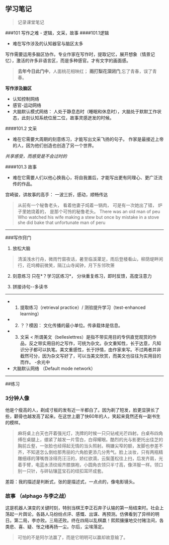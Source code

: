 ## 学习笔记

> 记录课堂笔记


###101 写作之难 - 逻辑，文采，故事
####101.1逻辑
- 难在写作涉及的认知器官与脑区太多

写作需要运用多脑区协作。专业作家在写作时，提取记忆，展开想象（情景记忆），激活的许多非语言区，而是多种感官。才有文字的画面感。

> **去年今日此门中**，人面桃花相映红；
**雨打梨花深闭门**,忘了青春，误了青春。

**写作涉及脑区**
- 认知控制网络
- 感官-运动网络
- 大脑默认模式网络：  人处于静息态时（睡眠和休息时），大脑处于默默工作状态，此刻认知系统位居二位，故事灵感迸发的时候。

####101.2 文采
- 难在它需要大周期的刻意练习，才能写出文采飞扬的句子。
作家是最接近上帝的人，因为他们创造也创造了另一个世界。

*共享感受，而感受是不会过时的*

####101.3 故事
- 难在它需要人们以他心换我心，将自我置后，才能写出更有同理心、更广泛流传的作品。

宫崎骏，讲故事的高手： 一波三折，感动，顺畅传达

> 从前有一个秘鲁老头，
看着他妻子炖着一锅肉，
可是有一次她出了错，
炉子里她烧着的，
是那个可怜的秘鲁老头。
There was an old man of peu
Who watched his wife making a stew
but once by mistake in a stove she did bake
that unfortunate man of peru

----
###写作窍门
1. 放松大脑
> 清溪浅水行舟，微雨竹窗夜话，暑至临溪灈足，雨后登楼看山，柳荫堤畔闲行，花坞樽前微笑，隔江山寺闻钟，月下东邻吹箫

2. 刻意练习
只在*？学习区练习*， 分块重复练习，即时反馈，高度注意力

3. 拼接诗句--多读书


--- 
- 1. 提取练习（retrieval practice）/ 测验提升学习（test-enhanced learning）
- 2. ？？模因： 文化传播的最小单位。传承载体是信息。
- 3. 文采
<  所谓美文（belleslettres）是指不带实用目的专供直觉观赏的作品，反之带实用目的之写作，可统为杂文。杂文重知性，长于达意，凡知识分子都可以执笔。美文重感性，长于抒情，由作家来写。不过两者并非截然可分，因为杂文写好了，可以当美文欣赏，而美文也往往为实用目的而作。  -余光中
- 大脑默认网络 （Default mode network）

---
##练习
### 3分钟人像
他是个瘦高的人，剃成寸板的发有近一半都白了。因为剃了短发，脸更显狭长了些，颧骨也越发高了起来。在这世上磨了快60年的人，笑起来竟然还有一副书生的模样。

> 麻将桌上白天也开着强光灯，洗牌的时候一只只钻戒光芒四射。白桌布四角缚在桌腿上，绷紧了越发一片雪白，白得耀眼。酷烈的光与影更托出佳芝的胸前丘壑，一张脸也经得起无情的当头照射。稍嫌尖窄的额，发脚也参差不齐，不知道怎么倒给那秀丽的六角脸更添几分秀气。脸上淡妆，只有两瓶精雕细琢的薄嘴唇涂得亮汪汪的，娇红欲滴，云鬓蓬松往上扫，后发齐肩，光着手臂，电蓝水渍纹缎齐膝旗袍，小圆角衣领只半寸高，像洋服一样。领口别一只针，与碎钻镶蓝宝石的纽扣耳环成套。

差距：我的描述是判断式，张的是描述式，一点点的，像电影镜头。

### 故事 （alphago 与李之战）
这是机器人演变的关键时刻，特别当棋王李正石弃子认输的第一局结束时。社会上荡起一片舆论，各路人马纷纷点评、感慨、出谋、再预测。仿佛看到了异样的明日。第二局，李亦败。三局还败。终在四局以乱棋嬴！熙熙攘攘地交付赌注间，各类悲、喜、疑、怅之绪再扬一尘。尔后，尘埃落定。

> 可怕的不是阿尔法赢了，而是它明明可以赢却故意输了。

